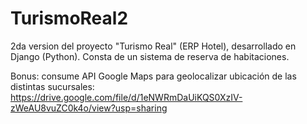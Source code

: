 # TurismoReal2
2da version del proyecto "Turismo Real" (ERP Hotel), desarrollado en Django (Python).
Consta de un sistema de reserva de habitaciones.

Bonus: consume API Google Maps para geolocalizar ubicación de las distintas sucursales:
https://drive.google.com/file/d/1eNWRmDaUiKQS0XzIV-zWeAU8vuZC0k4o/view?usp=sharing 
